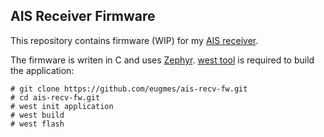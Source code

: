 AIS Receiver Firmware
---------------------

This repository contains firmware (WIP) for my [AIS receiver](https://github.com/eugmes/ais-recv).

The firmware is writen in C and uses [Zephyr](https://zephyrproject.org).
[west tool](https://docs.zephyrproject.org/latest/guides/west/) is required
to build the application:

```console
# git clone https://github.com/eugmes/ais-recv-fw.git
# cd ais-recv-fw.git
# west init application
# west build
# west flash
```
